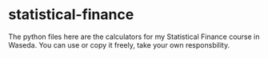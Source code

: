 # statistical-finance
The python files here are the calculators for my Statistical Finance course in Waseda. You can use or copy it freely, take your own responsbility.
